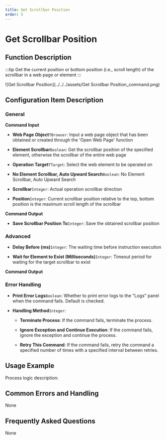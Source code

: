 ```yaml
---
title: Get Scrollbar Position
order: 5
---
```


# Get Scrollbar Position

## Function Description

:::tip 
Get the current position or bottom position (i.e., scroll length) of the scrollbar in a web page or element
:::

![Get Scrollbar Position](../../../assets/Get Scrollbar Position_command.png)

## Configuration Item Description

### General

**Command Input**

- **Web Page Object**`TBrowser`: Input a web page object that has been obtained or created through the 'Open Web Page' function

- **Element Scrollbar**`Boolean`: Get the scrollbar position of the specified element, otherwise the scrollbar of the entire web page

- **Operation Target**`TTarget`: Select the web element to be operated on

- **No Element Scrollbar, Auto Upward Search**`Boolean`: No Element Scrollbar, Auto Upward Search

- **Scrollbar**`Integer`: Actual operation scrollbar direction

- **Position**`Integer`: Current scrollbar position relative to the top, bottom position is the maximum scroll length of the scrollbar


**Command Output**

- **Save Scrollbar Position To**`Integer`: Save the obtained scrollbar position

### Advanced

- **Delay Before (ms)**`Integer`: The waiting time before instruction execution

- **Wait for Element to Exist (Milliseconds)**`Integer`: Timeout period for waiting for the target scrollbar to exist


**Command Output**

### Error Handling

- **Print Error Logs**`Boolean`: Whether to print error logs to the "Logs" panel when the command fails. Default is checked. 

- **Handling Method**`Integer`:

    - **Terminate Process**: If the command fails, terminate the process.

    - **Ignore Exception and Continue Execution**: If the command fails, ignore the exception and continue the process.

    - **Retry This Command**: If the command fails, retry the command a specified number of times with a specified interval between retries.

## Usage Example

Process logic description:

## Common Errors and Handling

None

## Frequently Asked Questions

None

